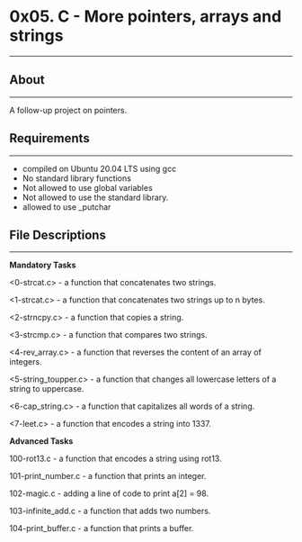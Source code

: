 # 0x05. C - More pointers, arrays and strings
---
## About
---
A follow-up project on pointers.
## Requirements
---
- compiled on Ubuntu 20.04 LTS using gcc
- No standard library functions
- Not allowed to use global variables
- Not allowed to use the standard library.
- allowed to use _putchar

## File Descriptions
---
**Mandatory Tasks** 

<0-strcat.c> - a function that concatenates two strings.

<1-strcat.c> - a function that concatenates two strings up to n bytes.

<2-strncpy.c> - a function that copies a string.

<3-strcmp.c> - a function that compares two strings.

<4-rev_array.c> - a function that reverses the content of an array of integers.

<5-string_toupper.c> - a function that changes all lowercase letters of a string to uppercase.

<6-cap_string.c> - a function that capitalizes all words of a string.

<7-leet.c> -  a function that encodes a string into 1337.

**Advanced Tasks**

 100-rot13.c - a function that encodes a string using rot13.

 101-print_number.c - a function that prints an integer.

 102-magic.c  - adding a line of code to print a[2] = 98.

 103-infinite_add.c - a function that adds two numbers.
 
 104-print_buffer.c - a function that prints a buffer.
 

